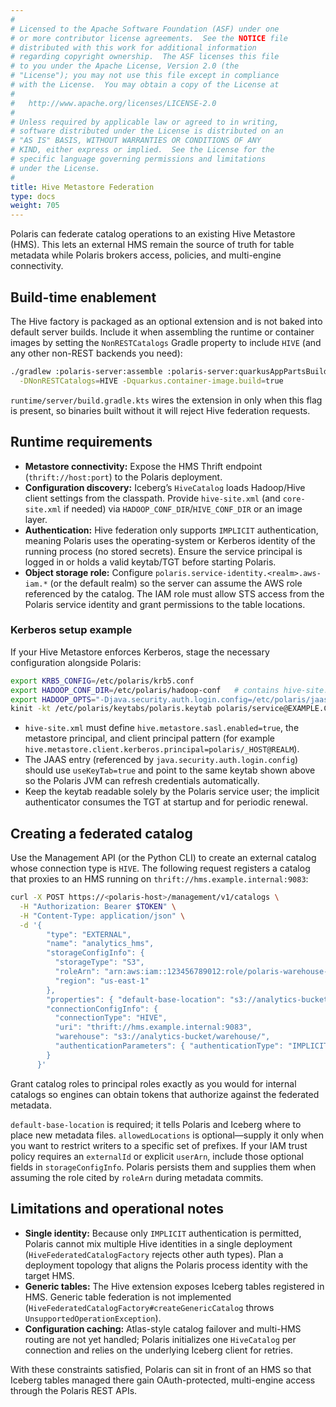 ```yaml
---
#
# Licensed to the Apache Software Foundation (ASF) under one
# or more contributor license agreements.  See the NOTICE file
# distributed with this work for additional information
# regarding copyright ownership.  The ASF licenses this file
# to you under the Apache License, Version 2.0 (the
# "License"); you may not use this file except in compliance
# with the License.  You may obtain a copy of the License at
#
#   http://www.apache.org/licenses/LICENSE-2.0
#
# Unless required by applicable law or agreed to in writing,
# software distributed under the License is distributed on an
# "AS IS" BASIS, WITHOUT WARRANTIES OR CONDITIONS OF ANY
# KIND, either express or implied.  See the License for the
# specific language governing permissions and limitations
# under the License.
#
title: Hive Metastore Federation
type: docs
weight: 705
---
```


Polaris can federate catalog operations to an existing Hive Metastore (HMS). This lets an external
HMS remain the source of truth for table metadata while Polaris brokers access, policies, and
multi-engine connectivity.

## Build-time enablement

The Hive factory is packaged as an optional extension and is not baked into default server builds.
Include it when assembling the runtime or container images by setting the `NonRESTCatalogs` Gradle
property to include `HIVE` (and any other non-REST backends you need):

```bash
./gradlew :polaris-server:assemble :polaris-server:quarkusAppPartsBuild --rerun \
  -DNonRESTCatalogs=HIVE -Dquarkus.container-image.build=true
```

`runtime/server/build.gradle.kts` wires the extension in only when this flag is present, so binaries
built without it will reject Hive federation requests.

## Runtime requirements

- **Metastore connectivity:** Expose the HMS Thrift endpoint (`thrift://host:port`) to the Polaris
  deployment.
- **Configuration discovery:** Iceberg’s `HiveCatalog` loads Hadoop/Hive client settings from the
  classpath. Provide `hive-site.xml` (and `core-site.xml` if needed) via
  `HADOOP_CONF_DIR`/`HIVE_CONF_DIR` or an image layer.
- **Authentication:** Hive federation only supports `IMPLICIT` authentication, meaning Polaris uses
  the operating-system or Kerberos identity of the running process (no stored secrets). Ensure the
  service principal is logged in or holds a valid keytab/TGT before starting Polaris.
- **Object storage role:** Configure `polaris.service-identity.<realm>.aws-iam.*` (or the default
  realm) so the server can assume the AWS role referenced by the catalog. The IAM role must allow
  STS access from the Polaris service identity and grant permissions to the table locations.

### Kerberos setup example

If your Hive Metastore enforces Kerberos, stage the necessary configuration alongside Polaris:

```bash
export KRB5_CONFIG=/etc/polaris/krb5.conf
export HADOOP_CONF_DIR=/etc/polaris/hadoop-conf   # contains hive-site.xml with HMS principal
export HADOOP_OPTS="-Djava.security.auth.login.config=/etc/polaris/jaas.conf"
kinit -kt /etc/polaris/keytabs/polaris.keytab polaris/service@EXAMPLE.COM
```

- `hive-site.xml` must define `hive.metastore.sasl.enabled=true`, the metastore principal, and
  client principal pattern (for example `hive.metastore.client.kerberos.principal=polaris/_HOST@REALM`).
- The JAAS entry (referenced by `java.security.auth.login.config`) should use `useKeyTab=true` and
  point to the same keytab shown above so the Polaris JVM can refresh credentials automatically.
- Keep the keytab readable solely by the Polaris service user; the implicit authenticator consumes
  the TGT at startup and for periodic renewal.

## Creating a federated catalog

Use the Management API (or the Python CLI) to create an external catalog whose connection type is
`HIVE`. The following request registers a catalog that proxies to an HMS running on
`thrift://hms.example.internal:9083`:

```bash
curl -X POST https://<polaris-host>/management/v1/catalogs \
  -H "Authorization: Bearer $TOKEN" \
  -H "Content-Type: application/json" \
  -d '{
        "type": "EXTERNAL",
        "name": "analytics_hms",
        "storageConfigInfo": {
          "storageType": "S3",
          "roleArn": "arn:aws:iam::123456789012:role/polaris-warehouse-access",
          "region": "us-east-1"
        },
        "properties": { "default-base-location": "s3://analytics-bucket/warehouse/" },
        "connectionConfigInfo": {
          "connectionType": "HIVE",
          "uri": "thrift://hms.example.internal:9083",
          "warehouse": "s3://analytics-bucket/warehouse/",
          "authenticationParameters": { "authenticationType": "IMPLICIT" }
        }
      }'
```

Grant catalog roles to principal roles exactly as you would for internal catalogs so engines can
obtain tokens that authorize against the federated metadata.

`default-base-location` is required; it tells Polaris and Iceberg where to place new metadata files.
`allowedLocations` is optional—supply it only when you want to restrict writers to a specific set of
prefixes. If your IAM trust policy requires an `externalId` or explicit `userArn`, include those
optional fields in `storageConfigInfo`. Polaris persists them and supplies them when assuming the
role cited by `roleArn` during metadata commits.

## Limitations and operational notes

- **Single identity:** Because only `IMPLICIT` authentication is permitted, Polaris cannot mix
  multiple Hive identities in a single deployment (`HiveFederatedCatalogFactory` rejects other auth
  types). Plan a deployment topology that aligns the Polaris process identity with the target HMS.
- **Generic tables:** The Hive extension exposes Iceberg tables registered in HMS. Generic table
  federation is not implemented (`HiveFederatedCatalogFactory#createGenericCatalog` throws
  `UnsupportedOperationException`).
- **Configuration caching:** Atlas-style catalog failover and multi-HMS routing are not yet handled;
  Polaris initializes one `HiveCatalog` per connection and relies on the underlying Iceberg client
  for retries.

With these constraints satisfied, Polaris can sit in front of an HMS so that Iceberg tables managed
there gain OAuth-protected, multi-engine access through the Polaris REST APIs.
